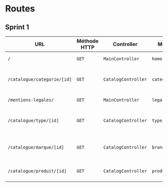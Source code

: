 # Routes

## Sprint 1

| URL | Méthode HTTP | Controller | Méthode | Titre | Contenu | Commentaire |
|--|--|--|--|--|--|--|
| `/` | `GET` | `MainController` | `home` | Dans les shoe | 5 catégories | - |
| `/catalogue/categorie/[id]` | `GET` | `CatalogController` | `category` | #Name of the category# |  Products attached to the category | [id] represents the id of the category |
| `/mentions-legales/`| `GET`| `MainController` | `legalMentions` | Mentions légales | Legal Mentions | - |
| `/catalogue/type/[id]` | `GET` | `CatalogController` | `type` | #Name of the type# | Products attached to the type | [id] represents the id of the type |
| `/catalogue/marque/[id]` | `GET` | `CatalogController` | `brand` | #Name of the brand# | products attached to the brand  | [id] represents the id of the brand |
| `/catalogue/produit/[id]` | `GET` | `CatalogController` | `product` | #Name of the product# | Product details | [id] represent the Product id |
